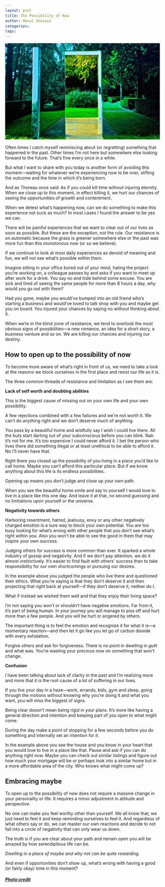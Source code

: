 ```yaml
---
layout: post
title: The Possibility of Now
author: Manal Ghosain
categories:
tags:
---
```


![Oper door](/images/door.jpg)

Often times I catch myself reminiscing about (or regretting) something that happened in the past. Other times I’m not here but somewhere else looking forward to the future. That’s fine every once in a while.

But what I want to share with you today is another form of avoiding this moment—waiting for whatever we’re experiencing now to be over, stifling the outcome and the time in which it’s being born.

And as Thoreau once said: As if you could kill time without injuring eternity. When we close up to this moment, in effect killing it, we hurt our chances of seeing the opportunities of growth and contentment.

When we detest what’s happening now, can we do something to make this experience not suck as much? In most cases I found the answer to be yes we can.

There will be painful experiences that we want to clear out of our lives as soon as possible. But these are the exception, not the rule. Our resistance is on automatic because the grass is greener somewhere else or the past was more fun than this monotonous now (or so we believe).

If we continue to look at most daily experiences as devoid of meaning and fun, we will not see what’s possible within them.

Imagine sitting in your office bored out of your mind, hating the project you’re working on, a colleague passes by and asks if you want to meet up after work for a drink. You say no and hide behind some excuse. You are sick and tired of seeing the same people for more than 8 hours a day, why would you go out with them? 

Had you gone, maybe you would’ve bumped into an old friend who’s starting a business and would’ve loved to talk shop with you and maybe get you on board. You injured your chances by saying no without thinking about it.

When we’re in the blind zone of resistance, we tend to overlook the most obvious signs of possibilities—a new romance, an idea for a short story, a business venture and so on. We are killing our chances and injuring our destiny. 

## How to open up to the possibility of now

To become more aware of what’s right in front of us, we need to take a look at the reasons we block ourselves in the first place and resist our life as it is. 

The three common threads of resistance and limitation as I see them are:  

**Lack of self worth and doubting abilities** 

This is the biggest cause of missing out on your own life and your own possibility. 

A few rejections combined with a few failures and we’re not worth it. We can’t do anything right and we don’t deserve much of anything. 

You pass by a beautiful home and wistfully say I wish I could live there. All the buts start darting out of your subconscious before you can blink. Nah it’s not for me. It’s too expensive I could never afford it. I bet the person who lives there did something illegal or at least unethical to be able to afford it. No I’ll never have that.

Right there you closed up the possibility of you living in a place you’d like to call home. Maybe you can’t afford this particular place. But if we know anything about this life is its endless possibilities. 

Opening up means you don’t judge and close up your own path. 

When you see the beautiful home smile and say to yourself I would love to live in a place like this one day. And leave it at that, no second guessing and no limitations upon yourself or the universe.

**Negativity towards others** 

Harboring resentment, hatred, jealousy, envy or any other negatively charged emotion is a sure way to block your own potential. You are too busy looking for what’s wrong with other people that you don’t see what’s right within you. Also you won’t be able to see the good in them that may inspire your own success. 

Judging others for success is more common than ever. It sparked a whole industry of gossip and negativity. And if we don’t pay attention, we do it almost instinctively. It’s easier to find fault with others’ success than to take responsibility for our own shortcomings or pursuing our desires. 

In the example above you judged the people who live there and questioned their ethics. What you’re saying is that they don’t deserve it and then projecting that right back at yourself—if they don’t deserve it, neither do I.

What if instead we wished them well and that they enjoy their living space? 

I’m not saying you won’t or shouldn’t have negative emotions. Far from it, it’s part of being human. In your journey you will manage to piss off and hurt more than a few people. And you will be hurt or angered by others. 

The important thing is to feel the emotion and recognize it for what it is—a momentary reaction—and then let it go like you let go of carbon dioxide with every exhalation. 

Forgive others and ask for forgiveness. There is no point in dwelling in guilt and what was. You’re wasting your precious now on something that won’t change. 

**Confusion** 

I have been talking about lack of clarity in the past and I’m realizing more and more that it is the root cause of a lot of suffering in our lives. 

If you live your day in a haze—work, errands, kids, gym and sleep, going through the motions without knowing why you’re doing it and what you want, you will miss the biggest of signs. 

Being clear doesn’t mean being rigid in your plans. It’s more like having a general direction and intention and keeping part of you open to what might come. 

During the day make a point of stopping for a few seconds before you do something and internally set an intention for it. 

In the example above you see the house and you know in your heart that you would love to live in a place like that. Pause and ask if you can do anything right now. Maybe you can check out similar listings and figure out how much your mortgage will be or perhaps look into a similar home but in a more affordable area of the city. Who knows what might come up?

## Embracing maybe

To open up to the possibility of now does not require a massive 
change in your personality or life. It requires a minor adjustment in attitude and perspective.

No one can make you feel worthy other than yourself. We all know that; we just need to feel it and keep reminding ourselves to feel it. And regardless of what others say or do, we can master our own reactions and decide to not fall into a circle of negativity that can only wear us down.

The truth is if you are clear about your path and remain open you will be amazed by how serendipitous life can be.

*Dwelling in a place of maybe and why not can be quite rewarding.*

And even if opportunities don’t show up, what’s wrong with having a good (or fairly okay) time in this moment?

##### [Photo credit](http://www.flickr.com/photos/pedrosimoes7/6377282955/)